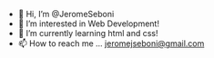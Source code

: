 - 👋 Hi, I’m @JeromeSeboni
- 👀 I’m interested in Web Development!
- 🌱 I’m currently learning html and css!
- 📫 How to reach me ... jeromejseboni@gmail.com

<!---
JeromeSeboni/JeromeSeboni is a ✨ special ✨ repository because its `README.md` (this file) appears on your GitHub profile.
You can click the Preview link to take a look at your changes.
--->
